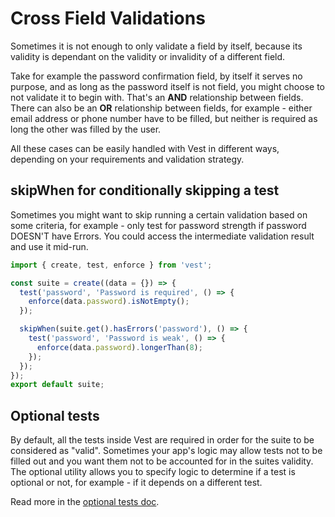 # Cross Field Validations

Sometimes it is not enough to only validate a field by itself, because its validity is dependant on the validity or invalidity of a different field.

Take for example the password confirmation field, by itself it serves no purpose, and as long as the password itself is not field, you might choose to not validate it to begin with. That's an **AND** relationship between fields. There can also be an **OR** relationship between fields, for example - either email address or phone number have to be filled, but neither is required as long the other was filled by the user.

All these cases can be easily handled with Vest in different ways, depending on your requirements and validation strategy.

## skipWhen for conditionally skipping a test

Sometimes you might want to skip running a certain validation based on some criteria, for example - only test for password strength if password DOESN'T have Errors. You could access the intermediate validation result and use it mid-run.

```js
import { create, test, enforce } from 'vest';

const suite = create((data = {}) => {
  test('password', 'Password is required', () => {
    enforce(data.password).isNotEmpty();
  });

  skipWhen(suite.get().hasErrors('password'), () => {
    test('password', 'Password is weak', () => {
      enforce(data.password).longerThan(8);
    });
  });
});
export default suite;
```

## Optional tests

By default, all the tests inside Vest are required in order for the suite to be considered as "valid". Sometimes your app's logic may allow tests not to be filled out and you want them not to be accounted for in the suites validity. The optional utility allows you to specify logic to determine if a test is optional or not, for example - if it depends on a different test.

Read more in the [optional tests doc](./optional).
